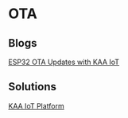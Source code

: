 # OTA

## Blogs
[ESP32 OTA Updates with KAA IoT](https://buildstorm.com/blog/kaa-iot-ota-updates/)

## Solutions

[KAA IoT Platform](https://buildstorm.com/solutions/esp32-kaa-iot-platform/)